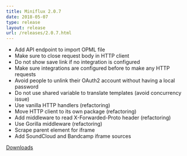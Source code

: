 ```yaml
---
title: Miniflux 2.0.7
date: 2018-05-07
type: release
layout: release
url: /releases/2.0.7.html
---
```

* Add API endpoint to import OPML file
* Make sure to close request body in HTTP client
* Do not show save link if no integration is configured
* Make sure integrations are configured before to make any HTTP requests
* Avoid people to unlink their OAuth2 account without having a local password
* Do not use shared variable to translate templates (avoid concurrency issue)
* Use vanilla HTTP handlers (refactoring)
* Move HTTP client to its own package (refactoring)
* Add middleware to read X-Forwarded-Proto header (refactoring)
* Use Gorilla middleware (refactoring)
* Scrape parent element for iframe
* Add SoundCloud and Bandcamp iframe sources

[Downloads](https://github.com/miniflux/v2/releases/tag/2.0.7)
